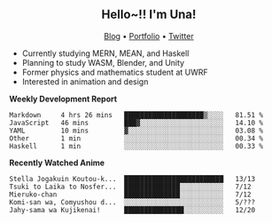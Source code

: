 <h2 align="center">
  Hello~!! I'm Una!
</h2>

<p align="center">
  <a href="https://anarchy.website/">Blog</a> &bull;
  <a href="https://una-ada.github.io/">Portfolio</a> &bull;
  <a href="https://twitter.com/unaxiii">Twitter</a>
</p>

- Currently studying MERN, MEAN, and Haskell
- Planning to study WASM, Blender, and Unity
- Former physics and mathematics student at UWRF
- Interested in animation and design

**Weekly Development Report**

<!--START_SECTION:waka-->
```text
Markdown     4 hrs 26 mins   ████████████████████▒░░░░   81.51 % 
JavaScript   46 mins         ███▓░░░░░░░░░░░░░░░░░░░░░   14.10 % 
YAML         10 mins         ▓░░░░░░░░░░░░░░░░░░░░░░░░   03.08 % 
Other        1 min           ░░░░░░░░░░░░░░░░░░░░░░░░░   00.34 % 
Haskell      1 min           ░░░░░░░░░░░░░░░░░░░░░░░░░   00.33 % 
```
<!--END_SECTION:waka-->

**Recently Watched Anime**

<!-- RECENT-ANIME:START -->

    Stella Jogakuin Koutou-k...  █████████████████████████   13/13
    Tsuki to Laika to Nosfer...  ██████████████░░░░░░░░░░░   7/12
    Mieruko-chan                 ██████████████░░░░░░░░░░░   7/12
    Komi-san wa, Comyushou d...  ░░░░░░░░░░░░░░░░░░░░░░░░░   5/???
    Jahy-sama wa Kujikenai!      ███████████████░░░░░░░░░░   12/20
<!-- RECENT-ANIME:END -->
